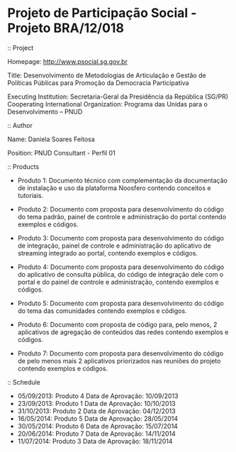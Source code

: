 Projeto de Participação Social - Projeto BRA/12/018
===================================================

:: Project

Homepage: http://www.psocial.sg.gov.br

Title: Desenvolvimento de Metodologias de Articulação e
Gestão de Políticas Públicas para Promoção da Democracia Participativa

Executing Institution: Secretaria-Geral da Presidência da República
(SG/PR)
Cooperating International Organization: Programa das Unidas para o
Desenvolvimento – PNUD

:: Author

Name: Daniela Soares Feitosa

Position: PNUD Consultant - Perfil 01

:: Products

- Produto 1:
Documento técnico com complementação da documentação de instalação e uso
da plataforma Noosfero contendo conceitos e tutoriais. 

- Produto 2:
Documento com proposta para desenvolvimento do código do tema padrão,
painel de controle e administração do portal contendo exemplos e códigos. 

- Produto 3:
Documento com proposta para desenvolvimento do código de integração,
painel de controle e administração do aplicativo de streaming integrado
ao portal, contendo exemplos e códigos.

- Produto 4:
Documento com proposta para desenvolvimento do código do aplicativo de
consulta pública, do código de integração dele com o portal e do painel
de controle e administração, contendo exemplos e códigos.

- Produto 5:
Documento com proposta para desenvolvimento do código do tema das
comunidades contendo exemplos e códigos.

- Produto 6:
Documento com proposta de código para, pelo menos, 2 aplicativos de
agregação de conteúdos das redes contendo exemplos e códigos.

- Produto 7:
Documento com proposta para desenvolvimento do código de pelo menos mais
2 aplicativos priorizados nas reuniões do projeto contendo exemplos e códigos.

:: Schedule

- 05/09/2013: Produto 4
  Data de Aprovação: 10/09/2013
- 23/09/2013: Produto 1
  Data de Aprovação: 10/10/2013
- 31/10/2013: Produto 2
  Data de Aprovação: 04/12/2013
- 16/05/2014: Produto 5
  Data de Aprovação: 28/05/2014
- 30/05/2014: Produto 6
  Data de Aprovação: 15/07/2014
- 20/06/2014: Produto 7
  Data de Aprovação: 14/11/2014
- 11/07/2014: Produto 3
  Data de Aprovação: 18/11/2014
